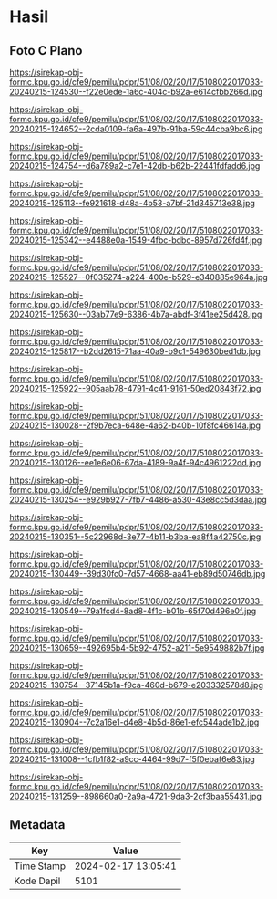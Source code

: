 # Hasil

## Foto C Plano

https://sirekap-obj-formc.kpu.go.id/cfe9/pemilu/pdpr/51/08/02/20/17/5108022017033-20240215-124530--f22e0ede-1a6c-404c-b92a-e614cfbb266d.jpg

https://sirekap-obj-formc.kpu.go.id/cfe9/pemilu/pdpr/51/08/02/20/17/5108022017033-20240215-124652--2cda0109-fa6a-497b-91ba-59c44cba9bc6.jpg

https://sirekap-obj-formc.kpu.go.id/cfe9/pemilu/pdpr/51/08/02/20/17/5108022017033-20240215-124754--d6a789a2-c7e1-42db-b62b-22441fdfadd6.jpg

https://sirekap-obj-formc.kpu.go.id/cfe9/pemilu/pdpr/51/08/02/20/17/5108022017033-20240215-125113--fe921618-d48a-4b53-a7bf-21d345713e38.jpg

https://sirekap-obj-formc.kpu.go.id/cfe9/pemilu/pdpr/51/08/02/20/17/5108022017033-20240215-125342--e4488e0a-1549-4fbc-bdbc-8957d726fd4f.jpg

https://sirekap-obj-formc.kpu.go.id/cfe9/pemilu/pdpr/51/08/02/20/17/5108022017033-20240215-125527--0f035274-a224-400e-b529-e340885e964a.jpg

https://sirekap-obj-formc.kpu.go.id/cfe9/pemilu/pdpr/51/08/02/20/17/5108022017033-20240215-125630--03ab77e9-6386-4b7a-abdf-3f41ee25d428.jpg

https://sirekap-obj-formc.kpu.go.id/cfe9/pemilu/pdpr/51/08/02/20/17/5108022017033-20240215-125817--b2dd2615-71aa-40a9-b9c1-549630bed1db.jpg

https://sirekap-obj-formc.kpu.go.id/cfe9/pemilu/pdpr/51/08/02/20/17/5108022017033-20240215-125922--905aab78-4791-4c41-9161-50ed20843f72.jpg

https://sirekap-obj-formc.kpu.go.id/cfe9/pemilu/pdpr/51/08/02/20/17/5108022017033-20240215-130028--2f9b7eca-648e-4a62-b40b-10f8fc46614a.jpg

https://sirekap-obj-formc.kpu.go.id/cfe9/pemilu/pdpr/51/08/02/20/17/5108022017033-20240215-130126--ee1e6e06-67da-4189-9a4f-94c4961222dd.jpg

https://sirekap-obj-formc.kpu.go.id/cfe9/pemilu/pdpr/51/08/02/20/17/5108022017033-20240215-130254--e929b927-7fb7-4486-a530-43e8cc5d3daa.jpg

https://sirekap-obj-formc.kpu.go.id/cfe9/pemilu/pdpr/51/08/02/20/17/5108022017033-20240215-130351--5c22968d-3e77-4b11-b3ba-ea8f4a42750c.jpg

https://sirekap-obj-formc.kpu.go.id/cfe9/pemilu/pdpr/51/08/02/20/17/5108022017033-20240215-130449--39d30fc0-7d57-4668-aa41-eb89d50746db.jpg

https://sirekap-obj-formc.kpu.go.id/cfe9/pemilu/pdpr/51/08/02/20/17/5108022017033-20240215-130549--79a1fcd4-8ad8-4f1c-b01b-65f70d496e0f.jpg

https://sirekap-obj-formc.kpu.go.id/cfe9/pemilu/pdpr/51/08/02/20/17/5108022017033-20240215-130659--492695b4-5b92-4752-a211-5e9549882b7f.jpg

https://sirekap-obj-formc.kpu.go.id/cfe9/pemilu/pdpr/51/08/02/20/17/5108022017033-20240215-130754--37145b1a-f9ca-460d-b679-e203332578d8.jpg

https://sirekap-obj-formc.kpu.go.id/cfe9/pemilu/pdpr/51/08/02/20/17/5108022017033-20240215-130904--7c2a16e1-d4e8-4b5d-86e1-efc544ade1b2.jpg

https://sirekap-obj-formc.kpu.go.id/cfe9/pemilu/pdpr/51/08/02/20/17/5108022017033-20240215-131008--1cfb1f82-a9cc-4464-99d7-f5f0ebaf6e83.jpg

https://sirekap-obj-formc.kpu.go.id/cfe9/pemilu/pdpr/51/08/02/20/17/5108022017033-20240215-131259--898660a0-2a9a-4721-9da3-2cf3baa55431.jpg


## Metadata

| Key        | Value               |
| ---------- | ------------------- |
| Time Stamp | 2024-02-17 13:05:41 |
| Kode Dapil | 5101                |



